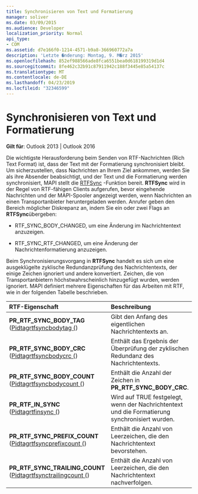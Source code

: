 ```yaml
---
title: Synchronisieren von Text und Formatierung
manager: soliver
ms.date: 03/09/2015
ms.audience: Developer
localization_priority: Normal
api_type:
- COM
ms.assetid: d7e166f0-1214-4571-b9a8-366960772a7a
description: 'Letzte �nderung: Montag, 9. M�rz 2015'
ms.openlocfilehash: 852ef988566ade8fca6551bea0d618199319d1d4
ms.sourcegitcommit: 8fe462c32b91c87911942c188f3445e85a54137c
ms.translationtype: MT
ms.contentlocale: de-DE
ms.lasthandoff: 04/23/2019
ms.locfileid: "32346599"
---
```

# <a name="synchronizing-text-and-formatting"></a>Synchronisieren von Text und Formatierung

  
  
**Gilt für**: Outlook 2013 | Outlook 2016 
  
Die wichtigste Herausforderung beim Senden von RTF-Nachrichten (Rich Text Format) ist, dass der Text mit der Formatierung synchronisiert bleibt. Um sicherzustellen, dass Nachrichten an Ihrem Ziel ankommen, werden Sie als ihre Absender beabsichtigt, und der Text und die Formatierung werden synchronisiert, MAPI stellt die [RTFSync](rtfsync.md) -Funktion bereit. **RTFSync** wird in der Regel von RTF-fähigen Clients aufgerufen, bevor eingehende Nachrichten und der MAPI-Spooler angezeigt werden, wenn Nachrichten an einen Transportanbieter heruntergeladen werden. Anrufer geben den Bereich möglicher Diskrepanz an, indem Sie ein oder zwei Flags an **RTFSync**übergeben:
  
- RTF_SYNC_BODY_CHANGED, um eine Änderung im Nachrichtentext anzuzeigen.
    
- RTF_SYNC_RTF_CHANGED, um eine Änderung der Nachrichtenformatierung anzuzeigen.
    
Beim Synchronisierungsvorgang in **RTFSync** handelt es sich um eine ausgeklügelte zyklische Redundanzprüfung des Nachrichtentexts, der einige Zeichen ignoriert und andere konvertiert. Zeichen, die von Transportanbietern höchstwahrscheinlich hinzugefügt wurden, werden ignoriert. MAPI definiert mehrere Eigenschaften für das Arbeiten mit RTF, wie in der folgenden Tabelle beschrieben. 
  
|**RTF-Eigenschaft**|**Beschreibung**|
|:-----|:-----|
|**PR_RTF_SYNC_BODY_TAG** ([Pidtagrtfsyncbodytag (](pidtagrtfsyncbodytag-canonical-property.md))  <br/> |Gibt den Anfang des eigentlichen Nachrichtentexts an.  <br/> |
|**PR_RTF_SYNC_BODY_CRC** ([Pidtagrtfsyncbodycrc (](pidtagrtfsyncbodycrc-canonical-property.md))  <br/> |Enthält das Ergebnis der Überprüfung der zyklischen Redundanz des Nachrichtentexts.  <br/> |
|**PR_RTF_SYNC_BODY_COUNT** ([Pidtagrtfsyncbodycount (](pidtagrtfsyncbodycount-canonical-property.md))  <br/> |Enthält die Anzahl der Zeichen in **PR_RTF_SYNC_BODY_CRC**.  <br/> |
|**PR_RTF_IN_SYNC** ([Pidtagrtfinsync (](pidtagrtfinsync-canonical-property.md))  <br/> |Wird auf TRUE festgelegt, wenn der Nachrichtentext und die Formatierung synchronisiert wurden.  <br/> |
|**PR_RTF_SYNC_PREFIX_COUNT** ([Pidtagrtfsyncprefixcount (](pidtagrtfsyncprefixcount-canonical-property.md))  <br/> |Enthält die Anzahl von Leerzeichen, die den Nachrichtentext bevorstehen.  <br/> |
|**PR_RTF_SYNC_TRAILING_COUNT** ([Pidtagrtfsynctrailingcount (](pidtagrtfsynctrailingcount-canonical-property.md))  <br/> |Enthält die Anzahl von Leerzeichen, die den Nachrichtentext nachverfolgen.  <br/> |
   

